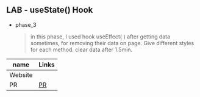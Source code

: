 ## LAB - useState() Hook

- phase_3
  > in this phase, I used hook useEffect( ) after getting data sometimes, for removing their data on page.
  > Give different styles for each method.
  > clear data after 1.5min.

| name    | Links |
| ------- | ----- |
| Website | []()  |
| PR      | [PR](https://github.com/Mujahedyousef/RESTy-API/pull/12)  |
